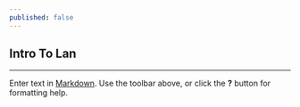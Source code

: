 ```yaml
---
published: false
---
```

## Intro To Lan
---

Enter text in [Markdown](http://daringfireball.net/projects/markdown/). Use the toolbar above, or click the **?** button for formatting help.
